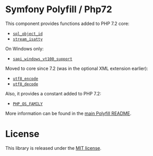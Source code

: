 Symfony Polyfill / Php72
========================

This component provides functions added to PHP 7.2 core:

- [`spl_object_id`](https://php.net/spl_object_id)
- [`stream_isatty`](https://php.net/stream_isatty)

On Windows only:

- [`sapi_windows_vt100_support`](https://php.net/sapi_windows_vt100_support)

Moved to core since 7.2 (was in the optional XML extension earlier):

- [`utf8_encode`](https://php.net/utf8_encode)
- [`utf8_decode`](https://php.net/utf8_decode)

Also, it provides a constant added to PHP 7.2:
- [`PHP_OS_FAMILY`](http://php.net/manual/en/reserved.constants.php#constant.php-os-family)

More information can be found in the
[main Polyfill README](https://github.com/symfony/polyfill/blob/master/README.md).

License
=======

This library is released under the [MIT license](LICENSE).
